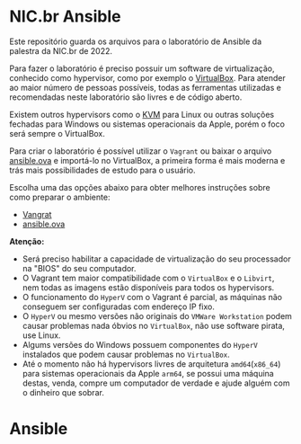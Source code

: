 # NIC.br Ansible

Este repositório guarda os arquivos para o laboratório de Ansible da palestra da NIC.br de 2022.

Para fazer o laboratório é preciso possuir um software de virtualização, conhecido como hypervisor, como por exemplo o [VirtualBox](https://www.virtualbox.org/). Para atender ao maior número de pessoas possíveis, todas as ferramentas utilizadas e recomendadas neste laboratório são livres e de código aberto.

Existem outros hypervisors como o [KVM](https://www.linux-kvm.org/page/Main_Page) para Linux ou outras soluções fechadas para Windows ou sistemas operacionais da Apple, porém o foco será sempre o VirtualBox.

Para criar o laboratório é possível utilizar o `Vagrant` ou baixar o arquivo [ansible.ova](https://drive.google.com/file/d/1orTDlmB6Hn9jfBi7LTJNgsZ-YIkmiwyz) e importá-lo no VirtualBox, a primeira forma é mais moderna e trás mais possibilidades de estudo para o usuário.

Escolha uma das opções abaixo para obter melhores instruções sobre como preparar o ambiente:

- [Vangrat](https://github.com/hector-vido/nicbr-ansible/tree/master/instrucoes/vagrant.md)
- [ansible.ova](https://github.com/hector-vido/nicbr-ansible/tree/master/instrucoes/ova.md)

**Atenção:**
- Será preciso habilitar a capacidade de virtualização do seu processador na "BIOS" do seu computador.
- O Vagrant tem maior compatibilidade com o `VirtualBox` e o `Libvirt`, nem todas as imagens estão disponíveis para todos os hypervisors.
- O funcionamento do `HyperV` com o Vagrant é parcial, as máquinas não conseguem ser configuradas com endereço IP fixo.
- O `HyperV` ou mesmo versões não originais do `VMWare Workstation` podem causar problemas nada óbvios no `VirtualBox`, não use software pirata, use Linux.
- Algums versões do Windows possuem componentes do `HyperV` instalados que podem causar problemas no `VirtualBox`.
- Até o momento não há hypervisors livres de arquitetura `amd64`(`x86_64`) para sistemas operacionais da Apple `arm64`, se possui uma máquina destas, venda, compre um computador de verdade e ajude alguém com o dinheiro que sobrar.

# Ansible
